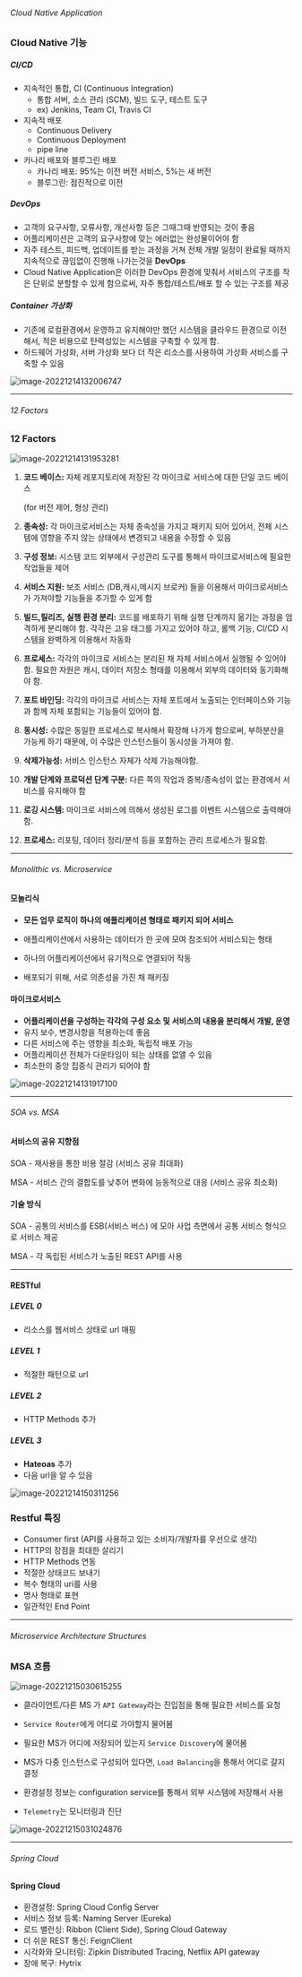 ###### Cloud Native Application

### Cloud Native 기능

##### CI/CD

- 지속적인 통합, CI (Continuous Integration)
  - 통합 서버, 소스 관리 (SCM), 빌드 도구, 테스트 도구
  - ex) Jenkins, Team CI, Travis CI
- 지속적 배포
  - Continuous Delivery
  - Continuous Deployment
  - pipe line
- 카나리 배포와 블루그린 배포
  - 카나리 배포: 95%는 이전 버전 서비스, 5%는 새 버전
  - 블루그린: 점진적으로 이전

##### DevOps

- 고객의 요구사항, 오류사항, 개선사항 등은 그때그때 반영되는 것이 좋음
- 어플리케이션은 고객의 요구사항에 맞는 에러없는 완성물이어야 함
- 자주 테스트, 피드백, 업데이트를 받는 과정을 거쳐 전체 개발 일정이 완료될 때까지 지속적으로 끊임없이 진행해 나가는것을 **DevOps**
- Cloud Native Application은 이러한 DevOps 환경에 맞춰서 서비스의 구조를 작은 단위로 분할할 수 있게 함으로써, 자주 통합/테스트/배포 할 수 있는 구조를 제공

##### Container 가상화

- 기존에 로컬환경에서 운영하고 유지해야만 했던 시스템을 클라우드 환경으로 이전해서, 적은 비용으로 탄력성있는 시스템을 구축할 수 있게 함.
- 하드웨어 가상화, 서버 가상화 보다 더 작은 리소스를 사용하여 가상화 서비스를 구축할 수 있음

![image-20221214132006747](assets/image-20221214132006747.png)

---

###### 12 Factors

### 12 Factors

![image-20221214131953281](assets/image-20221214131953281.png)

1. **코드 베이스:** 자체 레포지토리에 저장된 각 마이크로 서비스에 대한 단일 코드 베이스 

   (for 버전 제어, 형상 관리)

2. **종속성:** 각 마이크로서비스는 자체 종속성을 가지고 패키지 되어 있어서, 전체 시스템에 영향을 주지 않는 상태에서 변경되고 내용을 수정할 수 있음
3. **구성 정보:** 시스템 코드 외부에서 구성관리 도구를 통해서 마이크로서비스에 필요한 작업들을 제어
4. **서비스 지원:** 보조 서비스 (DB,캐시,메시지 브로커) 들을 이용해서 마이크로서비스가 가져야할 기능들을 추가할 수 있게 함
5. **빌드,릴리즈, 실행 환경 분리:** 코드를 배포하기 위해 실행 단계까지 옮기는 과정을 엄격하게 분리해야 함. 각각은 고유 태그를 가지고 있어야 하고, 롤백 기능, CI/CD 시스템을 완벽하게 이용해서 자동화
6. **프로세스:** 각각의 마이크로 서비스는 분리된 채 자체 서비스에서 실행될 수 있어야 함. 필요한 자원은 캐시, 데이터 저장소 형태를 이용해서 외부의 데이터와 동기화해야 함.
7. **포트 바인딩:** 각각의 마이크로 서비스는 자체 포트에서 노출되는 인터페이스와 기능과 함께 자체 포함되는 기능들이 있어야 함.
8. **동시성:** 수많은 동일한 프로세스로 복사해서 확장해 나가게 함으로써, 부하분산을 가능케 하기 때문에, 이 수많은 인스턴스들이 동시성을 가져야 함.
9. **삭제가능성:** 서비스 인스턴스 자체가 삭제 가능해야함. 
10. **개발 단계와 프로덕션 단계 구분:** 다른 쪽의 작업과 중복/종속성이 없는 환경에서 서비스를 유지해야 함
11. **로깅 시스템:** 마이크로 서비스에 의해서 생성된 로그를 이벤트 시스템으로 출력해야 함.
12. **프로세스:** 리포팅, 데이터 정리/분석 등을 포함하는 관리 프로세스가 필요함.

---

###### Monolithic vs. Microservice

#### 모놀리식

- **모든 업무 로직이 하나의 애플리케이션 형태로 패키지 되어 서비스**
- 애플리케이션에서 사용하는 데이터가 한 곳에 모여 참조되어 서비스되는 형태

- 하나의 어플리케이션에서 유기적으로 연결되어 작동
- 배포되기 위해, 서로 의존성을 가진 채 패키징

#### 마이크로서비스

- **어플리케이션을 구성하는 각각의 구성 요소 및 서비스의 내용을 분리해서 개발, 운영**
- 유지 보수, 변경사항을 적용하는데 좋음
- 다른 서비스에 주는 영향을 최소화, 독립적 배포 가능
- 어플리케이션 전체가 다운타임이 되는 상태를 없앨 수 있음
- 최소한의 중앙 집중식 관리가 되어야 함 

![image-20221214131917100](assets/image-20221214131917100.png)

---

###### SOA vs. MSA

#### 서비스의 공유 지향점

SOA - 재사용을 통한 비용 절감 (서비스 공유 최대화)

MSA - 서비스 간의 결합도를 낮추어 변화에 능동적으로 대응 (서비스 공유 최소화)

#### 기술 방식

SOA - 공통의 서비스를 ESB(서비스 버스) 에 모아 사업 측면에서 공통 서비스 형식으로 서비스 제공

MSA - 각 독립된 서비스가 노출된 REST API를 사용

---

#### RESTful 

##### LEVEL 0 

- 리소스를 웹서비스 상태로 url 매핑

##### LEVEL 1

- 적절한 패턴으로 url

##### LEVEL 2

- HTTP Methods 추가

##### LEVEL 3

- **Hateoas** 추가
- 다음 url을 알 수 있음

![image-20221214150311256](assets/image-20221214150311256.png)

### Restful 특징

- Consumer first (API를 사용하고 있는 소비자/개발자를 우선으로 생각)
- HTTP의 장점을 최대한 살리기
- HTTP Methods 연동
- 적절한 상태코드 보내기
- 복수 형태의 uri를 사용
- 명사 형태로 표현
- 일관적인 End Point

---

###### Microservice Architecture Structures

### MSA 흐름

![image-20221215030615255](assets/image-20221215030615255.png)

- 클라이언트/다른 MS 가 `API Gateway`라는 진입점을 통해 필요한 서비스를 요청

- `Service Router`에게 어디로 가야할지 물어봄

- 필요한 MS가 어디에 저장되어 있는지 `Service Discovery`에 물어봄

- MS가 다중 인스턴스로 구성되어 있다면, `Load Balancing`을 통해서 어디로 갈지 결정
- 환경설정 정보는 configuration service를 통해서 외부 시스템에 저장해서 사용
- `Telemetry`는 모니터링과 진단 

![image-20221215031024876](assets/image-20221215031024876.png)

---

###### Spring Cloud

#### Spring Cloud

- 환경설정: Spring Cloud Config Server
- 서비스 정보 등록: Naming Server (Eureka)
- 로드 밸런싱: Ribbon (Client Side), Spring Cloud Gateway
- 더 쉬운 REST 통신: FeignClient
- 시각화와 모니터링: Zipkin Distributed Tracing, Netflix API gateway
- 장애 복구: Hytrix